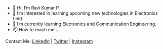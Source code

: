 - 👋 Hi, I’m Ravi Kumar P
- 👀 I’m interested in learning upcoming new technologies in Electronics field.
- 🌱 I’m currently learning Electronics and Communication Engineering.
- 📫 How to reach me ...

Contact Me:
[Linkedin](https://www.linkedin.com/in/ravi-kumar-p-a659271b3/) | [Twitter](https://twitter.com/ravi_k483) | [Instagram](https://www.instagram.com/ravi_k483/)

<!---
ravi1013/ravi1013 is a ✨ special ✨ repository because its `README.md` (this file) appears on your GitHub profile.
You can click the Preview link to take a look at your changes.
--->
